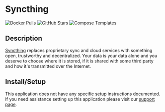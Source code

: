 # Syncthing

[![Docker Pulls](https://img.shields.io/docker/pulls/linuxserver/syncthing?style=flat-square&color=607D8B&label=docker%20pulls&logo=docker)](https://hub.docker.com/r/linuxserver/syncthing)
[![GitHub Stars](https://img.shields.io/github/stars/linuxserver/docker-syncthing?style=flat-square&color=607D8B&label=github%20stars&logo=github)](https://github.com/linuxserver/docker-syncthing)
[![Compose Templates](https://img.shields.io/static/v1?style=flat-square&color=607D8B&label=compose&message=templates)](https://github.com/GhostWriters/DockSTARTer/tree/main/compose/.apps/syncthing)

## Description

[Syncthing](https://syncthing.net/) replaces proprietary sync and cloud services
with something open, trustworthy and decentralized. Your data is your data alone
and you deserve to choose where it is stored, if it is shared with some third
party and how it's transmitted over the Internet.

## Install/Setup

This application does not have any specific setup instructions documented. If
you need assistance setting up this application please visit our
[support page](https://dockstarter.com/basics/support/).
